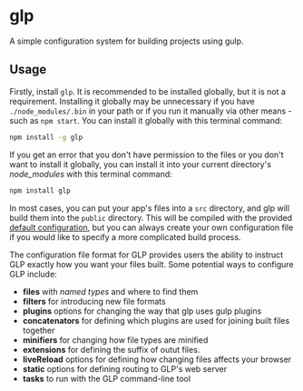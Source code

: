 glp
===

A simple configuration system for building projects using gulp.


Usage
-----

Firstly, install `glp`. It is recommended to be installed globally, but it is
not a requirement. Installing it globally may be unnecessary if you have
`./node_modules/.bin` in your path or if you run it manually via other
means - such as `npm start`. You can install it globally with this terminal
command:

```sh
npm install -g glp
```

If you get an error that you don't have permission to the files or you don't
want to install it globally, you can install it into your current directory's
*node_modules* with this terminal command:

```sh
npm install glp
```

In most cases, you can put your app's files into a `src` directory, and glp
will build them into the `public` directory. This will be compiled with the
provided [default configuration][defconf], but you can always create your own
configuration file if you would like to specify a more complicated build
process.

The configuration file format for GLP provides users the ability to instruct
GLP exactly how you want your files built. Some potential ways to configure GLP
include:

- **files** with *named types* and where to find them
- **filters** for introducing new file formats
- **plugins** options for changing the way that glp uses gulp plugins
- **concatenators** for defining which plugins are used for joining built files together
- **minifiers** for changing how file types are minified
- **extensions** for defining the suffix of outut files.
- **liveReload** options for defining how changing files affects your browser
- **static** options for defining routing to GLP's web server
- **tasks** to run with the GLP command-line tool


[defconf]: https://github.com/monokrome/glp/tree/master/src/defaults.coffee

